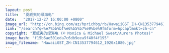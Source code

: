 ```yaml
---
layout: post
title:  "夏威夷的绿海龟"
date:   "2017-12-27 16:00:00 +0800"
image_url: "http://cn.bing.com/az/hprichbg/rb/HawaiiGST_ZH-CN13537794612_1920x1080.jpg"
link: "/search?q=%e7%bb%bf%e6%b5%b7%e9%be%9f&form=hpcapt&mkt=zh-cn"
copyright: "夏威夷的绿海龟 (© Monica & Michael Sweet/Aurora Photos)"
image_hash: "f15b6ae501eda7c6db9eea9f40f4f195"
image_filename: "HawaiiGST_ZH-CN13537794612_1920x1080.jpg"
---
```

